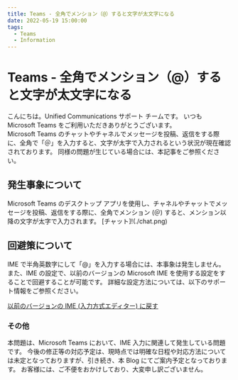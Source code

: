 ```yaml
---
title: Teams - 全角でメンション（@）すると文字が太文字になる
date: 2022-05-19 15:00:00
tags:
  - Teams
  - Information
---
```

# Teams - 全角でメンション（@）すると文字が太文字になる

こんにちは。Unified Communications サポート チームです。
いつも Microsoft Teams をご利用いただきありがとうございます。
<br />
Microsoft Teams のチャットやチャネルでメッセージを投稿、返信をする際に、全角で「＠」を入力すると、文字が太字で入力されるという状況が現在確認されております。
同様の問題が生じている場合には、本記事をご参照ください。

## 発生事象について
Microsoft Teams のデスクトップ アプリを使用し、チャネルやチャットでメッセージを投稿、返信をする際に、全角でメンション (＠) すると、メンション以降の文字が太字で入力されます。
[チャット]!(./chat.png) 
<br />

## 回避策について
IME で半角英数字にして「@」を入力する場合には、本事象は発生しません。
また、IME の設定で、以前のバージョンの Microsoft IME を使用する設定をすることで回避することが可能です。
詳細な設定方法については、以下のサポート情報をご参照ください。

[以前のバージョンの IME (入力方式エディター) に戻す](https://support.microsoft.com/ja-jp/office/adcc9caa-17cb-44d8-b46e-f5b473b4dd77)
<br />

### その他
本問題は、Microsoft Teams において、IME 入力に関連して発生している問題です。
今後の修正等の対応予定は、現時点では明確な日程や対応方法については未定となっておりますが、引き続き、本 Blog にてご案内予定となっております。
お客様には、ご不便をおかけしており、大変申し訳ございません。